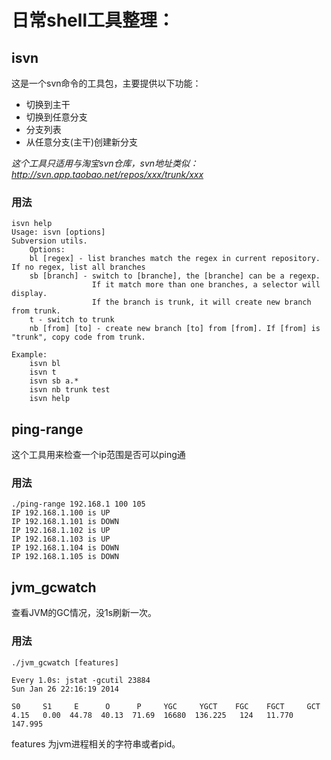 日常shell工具整理：
====
## isvn
这是一个svn命令的工具包，主要提供以下功能：
* 切换到主干
* 切换到任意分支
* 分支列表
* 从任意分支(主干)创建新分支

*这个工具只适用与淘宝svn仓库，svn地址类似：http://svn.app.taobao.net/repos/xxx/trunk/xxx*

### 用法

```shell
isvn help
Usage: isvn [options]
Subversion utils.
	Options:
	bl [regex] - list branches match the regex in current repository. If no regex, list all branches
	sb [branch] - switch to [branche], the [branche] can be a regexp. 
                  If it match more than one branches, a selector will display.
                  If the branch is trunk, it will create new branch from trunk.
	t - switch to trunk
	nb [from] [to] - create new branch [to] from [from]. If [from] is "trunk", copy code from trunk.

Example:
    isvn bl
    isvn t
    isvn sb a.*
    isvn nb trunk test
    isvn help

```

## ping-range
这个工具用来检查一个ip范围是否可以ping通
### 用法

```shell
./ping-range 192.168.1 100 105
IP 192.168.1.100 is UP
IP 192.168.1.101 is DOWN
IP 192.168.1.102 is UP
IP 192.168.1.103 is UP
IP 192.168.1.104 is DOWN
IP 192.168.1.105 is DOWN

```

## jvm_gcwatch 
查看JVM的GC情况，没1s刷新一次。

### 用法

    ./jvm_gcwatch [features]
    
    Every 1.0s: jstat -gcutil 23884                                                Sun Jan 26 22:16:19 2014

    S0     S1     E      O      P     YGC     YGCT    FGC    FGCT     GCT
    4.15   0.00  44.78  40.13  71.69  16680  136.225   124   11.770  147.995


features 为jvm进程相关的字符串或者pid。



